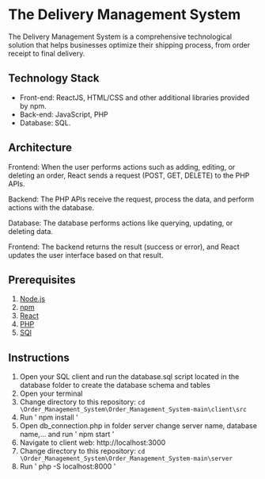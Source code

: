 # The Delivery Management System

The Delivery Management System is a comprehensive technological solution that helps
businesses optimize their shipping process, from order receipt to final delivery.

## Technology Stack
- Front-end: ReactJS, HTML/CSS and other additional libraries provided by npm.
- Back-end: JavaScript, PHP
- Database: SQL.

## Architecture
Frontend: When the user performs actions such as adding, editing, or deleting an order, React sends a request (POST, GET, DELETE) to the PHP APIs.

Backend: The PHP APIs receive the request, process the data, and perform actions with the database.

Database: The database performs actions like querying, updating, or deleting data.

Frontend: The backend returns the result (success or error), and React updates the user interface based on that result.

## Prerequisites

  1. [Node.js](https://nodejs.org/)
  2. [npm](https://www.npmjs.com/)
  3. [React]( https://reactjs.org/)
  4. [PHP](https://www.php.net/downloads.php)
  5. [SQl](https://learn.microsoft.com/en-us/ssms/download-sql-server-management-studio-ssms)

## Instructions
  1. Open your SQL client and run the database.sql script located in the database folder to create the database schema and tables
  2. Open your terminal
  3. Change directory to this repository: `cd \Order_Management_System\Order_Management_System-main\client\src`
  4. Run ' npm install '
  5. Open db_connection.php in folder server change server name, database name,... and  run ' npm start ' 
  6. Navigate to client web: http://localhost:3000
  7. Change directory to this repository: `cd \Order_Management_System\Order_Management_System-main\server`
  8. Run ' php -S localhost:8000 '
